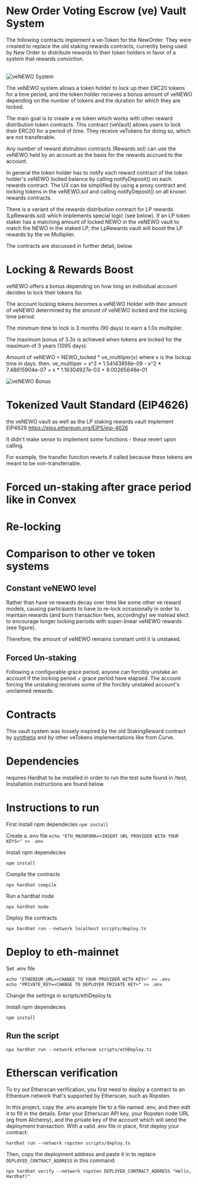 # New Order Voting Escrow (ve) Vault System

The following contracts implement a ve-Token for the NewOrder.
They were created to replace the old staking rewards contracts, currently
being used by New Order to distribute rewards to their token holders in
favor of a system that rewards conviction.
<br><br>

![veNEWO System](./img/veNEWO_system_diagram.001.png "veNEWO system")

The veNEWO system allows a token holder to lock up their ERC20 tokens for a 
time period, and the token holder recieves a bonus amount of veNEWO depending
on the number of tokens and the duration for which they are locked.

The main goal is to create a ve token which works with other
reward distribution token contracts. This contract (veVault)
allows users to lock their ERC20 for a period of time. They receive
veTokens for doing so, which are not transferable.

Any number of reward distrubion contracts (Rewards.sol) can use the veNEWO held by an 
account as the basis for the rewards accrued to the account.

In general the token holder has to notify each reward contract of the
token holder's veNEWO locked balance by calling notifyDeposit() on 
each rewards contract. The UX can be simplified by using a proxy contract
and locking tokens in the veNEWO.sol and calling notifyDeposit() on all known rewards contracts.

There is a variant of the rewards distribution contract for LP rewards
(LpRewards.sol) which implements special logic (see below). 
If an LP token staker has a matching amount of locked NEWO in the veNEWO 
vault to match the NEWO in the staked LP; the LpRewards vault will boost 
the LP rewards by the ve Multiplier.

The contracts are discussed in further detail, below.



# Locking & Rewards Boost

veNEWO offers a bonus depending on how long an individual account decides to lock their tokens for.

The account locking tokens becomes a veNEWO Holder with their amount of veNEWO determined by the amount of veNEWO locked and the locking time period. 

The minimum time to lock is 3 months (90 days) to earn a 1.0x multiplier.

The maximum bonus of 3.3x is achieved when tokens are locked for the maximum of 3 years (1095 days).


Amount of veNEWO = NEWO_locked * ve_multliper(x)
where x is the lockup time in days.
then.
ve_multliper = x^3 * 1.54143856e-09 - x^2 * 7.48615904e-07 + x * 1.16304927e-03 + 9.00265646e-01



![veNEWO Bonus](./img/veNEWO.png "veNEWO Rewards")


# Tokenized Vault Standard (EIP4626)

the veNEWO vault as well as the LP staking rewards vault implement EIP4626
https://eips.ethereum.org/EIPS/eip-4626

It didn't make sense to implement some functions - these revert upon calling.

For example, the transfer function reverts if called because these tokens are meant to be non-transferrable.

# Forced un-staking after grace period like in Convex


# Re-locking


# Comparison to other ve token systems

## Constant veNEWO level

Rather than have ve rewards decay over time like some other ve reward models,
causing participants to have to re-lock occasionally in order to maintain 
rewards (and burn transaction fees, accordingly) we instead elect to encourage 
longer locking periods with super-linear veNEWO rewards (see figure).

Therefore, the amount of veNEWO remains constant until it is unstaked.

## Forced Un-staking

Following a configurable grace period, anyone can forcibly unstake an account if the
locking period + grace period have elapsed. The account forcing the unstaking receives 
some of the forcibly unstaked account's unclaimed rewards.




# Contracts

This vault system was loosely inspired by the old StakingReward contract
by [synthetix](https://github.com/Synthetixio/synthetix) and by other
veTokens implementations like from Curve.

# Dependencies
requires Hardhat to be installed in order to run the test suite found in /test; 
Installation instructions are found below.

# Instructions to run
First install npm dependecies
`npm install`

Create a .env file
`
echo "ETH_MAINFORK=<INSERT URL PROVIDER WITH YOUR KEYS>" >> .env
`

Install npm dependecies
```shell
npm install
```

Compile the contracts 
```shell
npx hardhat compile
```

Run a hardhat node
```shell
npx hardhat node
```

Deploy the contracts
```shell
npx hardhat run --network localhost scripts/deploy.ts
```


# Deploy to eth-mainnet
Set .env file
```shell
echo "ETHEREUM_URL=<CHANGE TO YOUR PROVIDER WITH KEY>" >> .env
echo "PRIVATE_KEY=<CHANGE TO DEPLOYER PRIVATE KEY>" >> .env
```

Change the settings in scripts/ethDeploy.ts

Install npm dependecies
```shell
npm install
```

## Run the script
```shell
npx hardhat run --network ethereum scripts/ethDeploy.ts
```

# Etherscan verification

To try out Etherscan verification, you first need to deploy a contract to an Ethereum network that's supported by Etherscan, such as Ropsten.

In this project, copy the .env.example file to a file named .env, and then edit it to fill in the details. Enter your Etherscan API key, your Ropsten node URL (eg from Alchemy), and the private key of the account which will send the deployment transaction. With a valid .env file in place, first deploy your contract:

```shell
hardhat run --network ropsten scripts/deploy.ts
```

Then, copy the deployment address and paste it in to replace `DEPLOYED_CONTRACT_ADDRESS` in this command:

```shell
npx hardhat verify --network ropsten DEPLOYED_CONTRACT_ADDRESS "Hello, Hardhat!"
```

